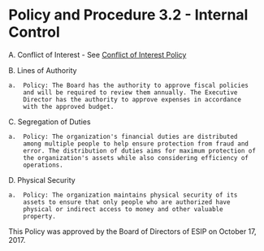**Policy and Procedure 3.2 -** **Internal Control**
===================================================

A.  Conflict of Interest - See [Conflict of Interest
    Policy](https://github.com/ESIPFed/Governance/blob/master/ESIP%20Policies%20and%20Procedures/2.0%20Ethics%20and%20Conduct/ESIP%20P%26P%202.2%20Conflict%20Of%20Interest.md)

B.  Lines of Authority

    a.  Policy: The Board has the authority to approve fiscal policies
        and will be required to review them annually. The Executive
        Director has the authority to approve expenses in accordance
        with the approved budget.

C.  Segregation of Duties

    a.  Policy: The organization's financial duties are distributed
        among multiple people to help ensure protection from fraud and
        error. The distribution of duties aims for maximum protection of
        the organization's assets while also considering efficiency of
        operations.

D.  Physical Security

    a.  Policy: The organization maintains physical security of its
        assets to ensure that only people who are authorized have
        physical or indirect access to money and other valuable
        property.

This Policy was approved by the Board of Directors of ESIP on October
17, 2017.
